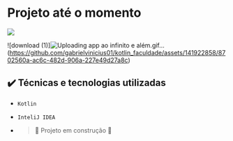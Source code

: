 <h1>Projeto até o momento</h1>
<img src="C:\faculdade_kotlin\app ao infinito e além">




![download (1)]![Uploading app ao infinito e além.gif…]()
(https://github.com/gabrielvinicius01/kotlin_faculdade/assets/141922858/8702560a-ac6c-482d-906a-227e49d27a8c)

## ✔️ Técnicas e tecnologias utilizadas

- ``Kotlin``
- ``InteliJ IDEA``

- > :construction: Projeto em construção :construction:

